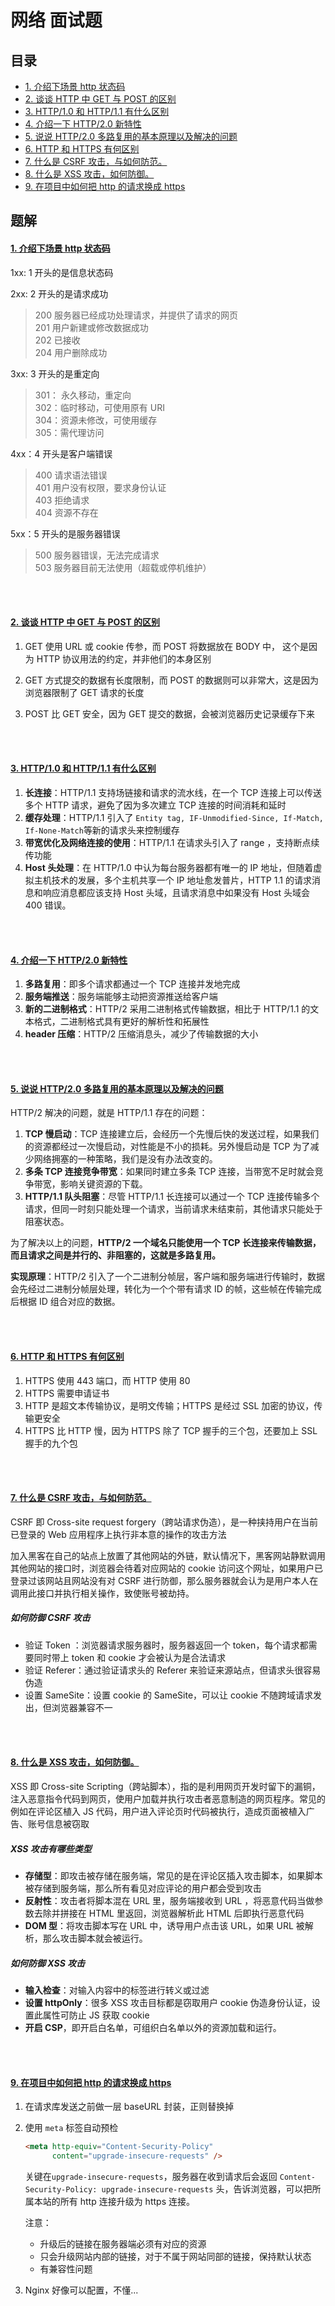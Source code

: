 # 网络 面试题

## 目录

- [1. 介绍下场景 http 状态码](#1)
- [2. 谈谈 HTTP 中 GET 与 POST 的区别](#2)
- [3. HTTP/1.0 和 HTTP/1.1 有什么区别](#3)
- [4. 介绍一下 HTTP/2.0 新特性](#4)
- [5. 说说 HTTP/2.0 多路复用的基本原理以及解决的问题](#5)
- [6. HTTP 和 HTTPS 有何区别](#6)
- [7. 什么是 CSRF 攻击，与如何防范。](#7)
- [8. 什么是 XSS 攻击，如何防御。](#8)
- [9. 在项目中如何把 http 的请求换成 https](#9)

## 题解

#### <a href="#1" id="1">1. 介绍下场景 http 状态码</a>

1xx: 1 开头的是信息状态码

2xx: 2 开头的是请求成功

> 200 服务器已经成功处理请求，并提供了请求的网页  
> 201 用户新建或修改数据成功  
> 202 已接收  
> 204 用户删除成功

3xx: 3 开头的是重定向

> 301： 永久移动，重定向  
> 302：临时移动，可使用原有 URI  
> 304：资源未修改，可使用缓存  
> 305：需代理访问

4xx：4 开头是客户端错误

> 400 请求语法错误  
> 401 用户没有权限，要求身份认证  
> 403 拒绝请求  
> 404 资源不存在

5xx：5 开头的是服务器错误

> 500 服务器错误，无法完成请求  
> 503 服务器目前无法使用（超载或停机维护）


<br>
<br>

#### <a href="#2" id="2">2. 谈谈 HTTP 中 GET 与 POST 的区别</a>

1. GET 使用 URL 或 cookie 传参，而 POST 将数据放在 BODY 中， 这个是因为 HTTP 协议用法的约定，并非他们的本身区别

2. GET 方式提交的数据有长度限制，而 POST 的数据则可以非常大，这是因为浏览器限制了 GET 请求的长度

3. POST 比 GET 安全，因为 GET 提交的数据，会被浏览器历史记录缓存下来

<br>
<br>

#### <a href="#3" id="3">3. HTTP/1.0 和 HTTP/1.1 有什么区别</a>

1. **长连接**：HTTP/1.1 支持场链接和请求的流水线，在一个 TCP 连接上可以传送多个 HTTP 请求，避免了因为多次建立 TCP 连接的时间消耗和延时
2. **缓存处理**：HTTP/1.1 引入了 `Entity tag, IF-Unmodified-Since, If-Match, If-None-Match`等新的请求头来控制缓存
3. **带宽优化及网络连接的使用**：HTTP/1.1 在请求头引入了 range ，支持断点续传功能
4. **Host 头处理**：在 HTTP/1.0 中认为每台服务器都有唯一的 IP 地址，但随着虚拟主机技术的发展，多个主机共享一个 IP 地址愈发普片，HTTP 1.1 的请求消息和响应消息都应该支持 Host 头域，且请求消息中如果没有 Host 头域会 400 错误。

<br>
<br>

#### <a href="#4" id="4">4. 介绍一下 HTTP/2.0 新特性</a>

1. **多路复用**：即多个请求都通过一个 TCP 连接并发地完成
2. **服务端推送**：服务端能够主动把资源推送给客户端
3. **新的二进制格式**：HTTP/2 采用二进制格式传输数据，相比于 HTTP/1.1 的文本格式，二进制格式具有更好的解析性和拓展性
4. **header 压缩**：HTTP/2 压缩消息头，减少了传输数据的大小

<br>
<br>

#### <a href="#5" id="5">5. 说说 HTTP/2.0 多路复用的基本原理以及解决的问题</a>

HTTP/2 解决的问题，就是 HTTP/1.1 存在的问题：

1. **TCP 慢启动**：TCP 连接建立后，会经历一个先慢后快的发送过程，如果我们的资源都经过一次慢启动，对性能是不小的损耗。另外慢启动是 TCP 为了减少网络拥塞的一种策略，我们是没有办法改变的。
2. **多条 TCP 连接竞争带宽**：如果同时建立多条 TCP 连接，当带宽不足时就会竞争带宽，影响关键资源的下载。
3. **HTTP/1.1 队头阻塞**：尽管 HTTP/1.1 长连接可以通过一个 TCP 连接传输多个请求，但同一时刻只能处理一个请求，当前请求未结束前，其他请求只能处于阻塞状态。

为了解决以上的问题，**HTTP/2 一个域名只能使用一个 TCP 长连接来传输数据，而且请求之间是并行的、非阻塞的，这就是多路复用。**

**实现原理**：HTTP/2 引入了一个二进制分帧层，客户端和服务端进行传输时，数据会先经过二进制分帧层处理，转化为一个个带有请求 ID 的帧，这些帧在传输完成后根据 ID 组合对应的数据。

<br>
<br>

#### <a href="#6" id="6">6. HTTP 和 HTTPS 有何区别</a>

1. HTTPS 使用 443 端口，而 HTTP 使用 80
2. HTTPS 需要申请证书
3. HTTP 是超文本传输协议，是明文传输；HTTPS 是经过 SSL 加密的协议，传输更安全
4. HTTPS 比 HTTP 慢，因为 HTTPS 除了 TCP 握手的三个包，还要加上 SSL 握手的九个包

<br>
<br>

#### <a href="#7" id="7">7. 什么是 CSRF 攻击，与如何防范。</a>

CSRF 即 Cross-site request forgery（跨站请求伪造），是一种挟持用户在当前已登录的 Web 应用程序上执行非本意的操作的攻击方法

加入黑客在自己的站点上放置了其他网站的外链，默认情况下，黑客网站静默调用其他网站的接口时，浏览器会待着对应网站的 cookie 访问这个网址，如果用户已登录过该网站且网站没有对 CSRF 进行防御，那么服务器就会认为是用户本人在调用此接口并执行相关操作，致使账号被劫持。

##### 如何防御 CSRF 攻击

- 验证 Token ：浏览器请求服务器时，服务器返回一个 token，每个请求都需要同时带上 token 和 cookie 才会被认为是合法请求
- 验证 Referer：通过验证请求头的 Referer 来验证来源站点，但请求头很容易伪造
- 设置 SameSite：设置 cookie 的 SameSite，可以让 cookie 不随跨域请求发出，但浏览器兼容不一

<br>
<br>

#### <a href="#8" id="8">8. 什么是 XSS 攻击，如何防御。</a>

XSS 即 Cross-site Scripting（跨站脚本），指的是利用网页开发时留下的漏铜，注入恶意指令代码到网页，使用户加载并执行攻击者恶意制造的网页程序。常见的例如在评论区植入 JS 代码，用户进入评论页时代码被执行，造成页面被植入广告、账号信息被窃取

##### XSS 攻击有哪些类型

- **存储型**：即攻击被存储在服务端，常见的是在评论区插入攻击脚本，如果脚本被存储到服务端，那么所有看见对应评论的用户都会受到攻击
- **反射性**：攻击者将脚本混在 URL 里，服务端接收到 URL ，将恶意代码当做参数去除并拼接在 HTML 里返回，浏览器解析此 HTML 后即执行恶意代码
- **DOM 型**：将攻击脚本写在 URL 中，诱导用户点击该 URL，如果 URL 被解析，那么攻击脚本就会被运行。

##### 如何防御 XSS 攻击

- **输入检查**：对输入内容中的标签进行转义或过滤
- **设置 httpOnly**：很多 XSS 攻击目标都是窃取用户 cookie 伪造身份认证，设置此属性可防止 JS 获取 cookie
- **开启 CSP**，即开启白名单，可组织白名单以外的资源加载和运行。

<br>
<br>

#### <a href="#9" id="9">9. 在项目中如何把 http 的请求换成 https</a>

1. 在请求库发送之前做一层 baseURL 封装，正则替换掉

2. 使用 `meta` 标签自动预检

   ```html
   <meta http-equiv="Content-Security-Policy" 
         content="upgrade-insecure-requests" />
   ```

   关键在`upgrade-insecure-requests`，服务器在收到请求后会返回 `Content-Security-Policy: upgrade-insecure-requests` 头，告诉浏览器，可以把所属本站的所有 http 连接升级为 https 连接。

   注意：

   - 升级后的链接在服务器端必须有对应的资源
   - 只会升级网站内部的链接，对于不属于网站同部的链接，保持默认状态
   - 有兼容性问题

3. Nginx 好像可以配置，不懂...


